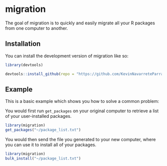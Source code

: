 
# migration

<!-- badges: start -->
<!-- badges: end -->

The goal of migration is to quickly and easily migrate all your R packages from one computer to another. 

## Installation

You can install the development version of migration like so:

``` r
library(devtools)

devtools::install_github(repo = "https://github.com/KevinNavarreteParra/migration.git")
```

## Example

This is a basic example which shows you how to solve a common problem:

You would first run `get_packages` on your original computer to retrieve a list of your user-installed packages. 

``` r
library(migration)
get_packages("~/package_list.txt")
```

You would then send the file you generated to your new computer, where you can use it to install all of your packages. 

``` r
library(migration)
bulk_install("~/package_list.txt")
```
